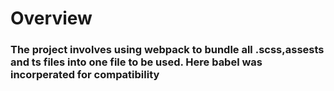 # Overview
### The project involves using webpack to bundle all .scss,assests and ts files into one file to be used. Here babel was incorperated for compatibility